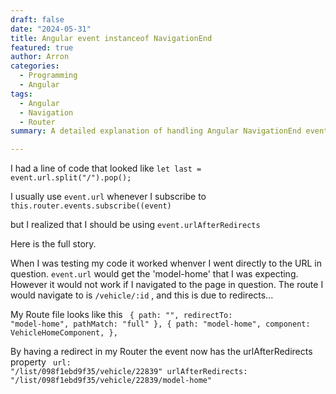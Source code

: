 ```yaml
---
draft: false
date: "2024-05-31"
title: Angular event instanceof NavigationEnd
featured: true
author: Arron
categories: 
  - Programming
  - Angular
tags: 
  - Angular
  - Navigation
  - Router
summary: A detailed explanation of handling Angular NavigationEnd events and the importance of using `urlAfterRedirects` instead of `url`.

---
```


I had a line of code that looked like <code>let last = event.url.split("/").pop();</code>

I usually use <code>event.url</code> whenever I subscribe to <code>this.router.events.subscribe((event)</code>

but I realized that I should be using <code>event.urlAfterRedirects</code>

Here is the full story.

When I was testing my code it worked whenver I went directly to the URL in question. <code>event.url</code> would get the 'model-home' that I was expecting.
However it would not work if I navigated to the page in question. The route I would navigate to is <code>/vehicle/:id</code> , and this is due to redirects...

My Route file looks like this
<code>
          { path: "", redirectTo: "model-home", pathMatch: "full" },
          {
            path: "model-home",
            component: VehicleHomeComponent,
          },
</code>

By having a redirect in my Router the event now has the urlAfterRedirects property
<code>
url: "/list/098f1ebd9f35/vehicle/22839"
urlAfterRedirects: "/list/098f1ebd9f35/vehicle/22839/model-home"
</code>

